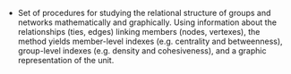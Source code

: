 - Set of procedures for studying the relational structure of groups and networks mathematically and graphically. Using information about the relationships (ties, edges) linking members (nodes, vertexes), the method yields member-level indexes (e.g. centrality and betweenness), group-level indexes (e.g. density and cohesiveness), and a graphic representation of the unit.